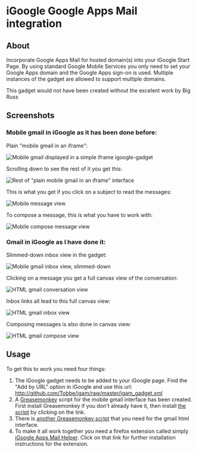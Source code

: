 iGoogle Google Apps Mail integration
====================================

About
-----

Incorporate Google Apps Mail for hosted domain(s) into your iGoogle Start
Page. By using standard Google Mobile Services you only need to set your
Google Apps domain and the Google Apps sign-on is used. Multiple instances of
the gadget are allowed to support multiple domains.

This gadget would not have been created without the excelent work by Big Russ

Screenshots
-----------

### Mobile gmail in iGoogle as it has been done before: ###

Plain "mobile gmail in an iframe":

![Mobile gmail displayed in a simple iframe igoogle-gadget](http://github.com/Tobbe/igam/raw/master/readme_images/no_igam_gadget.png)


Scrolling down to see the rest of it you get this:

![Rest of "plain mobile gmail in an iframe" interface](http://github.com/Tobbe/igam/raw/master/readme_images/no_igam_gadget2.png)


This is what you get if you click on a subject to read the messages:

![Mobile message view](http://github.com/Tobbe/igam/raw/master/readme_images/no_igam_message.png)


To compose a message, this is what you have to work with:

![Mobile compose message view](http://github.com/Tobbe/igam/raw/master/readme_images/no_igam_compose.png)


### Gmail in iGoogle as I have done it: ###

Slimmed-down inbox view in the gadget:

![Mobile gmail inbox view, slimmed-down][igam_gadget]


Clicking on a message you get a full canvas view of the conversation:

![HTML gmail conversation view][igam_message]


Inbox links all lead to this full canvas view:

![HTML gmail inbox view][igam_inbox]


Composing messages is also done in canvas view:

![HTML gmail compose view][igam_compose]


Usage
-----

To get this to work you need four things:
1.  The iGoogle gadget needs to be added to your iGoogle page. Find the "Add by
    URL" option in iGoogle and use this url:
    http://github.com/Tobbe/igam/raw/master/igam_gadget.xml 
2.  A [Greasemonkey](http://www.greasespot.net/) script for the mobile gmail
    interface has been created. First install Greasemonkey if you don't
    already have it, then install [the script][gm_mobile] by clicking on the link.
3.  There is [another Greasemonkey script][gm_html] that you need for the gmail html interface.
4.  To make it all work together you need a firefox extension called simply 
    [iGoogle Apps Mail Helper][igamh]. Click on that link for further 
    installation instructions for the extension.

[igam_gadget]: http://github.com/Tobbe/igam/raw/master/readme_images/igam_gadget.png "Greasemonkied gadget"
[igam_message]: http://github.com/Tobbe/igam/raw/master/readme_images/igam_message.png "Greasemonkied html conversation view"
[igam_inbox]: http://github.com/Tobbe/igam/raw/master/readme_images/igam_inbox.png "Greasemonkied html inbox view"
[igam_compose]: http://github.com/Tobbe/igam/raw/master/readme_images/igam_compose.png "Greasemonkied html compose view"

[gm_mobile]: http://github.com/Tobbe/igam/raw/master/igoogle_google_apps_mobile/igoogle_google_apps_mobile.user.js
[gm_html]: http://github.com/Tobbe/igam/raw/master/igoogle_google_apps_html/igoogle_google_apps_html.user.js
[igamh]: http://github.com/Tobbe/igam/tree/master/igamh/
